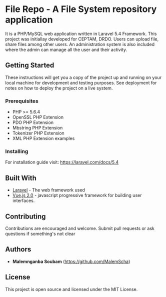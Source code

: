 # File Repo - A File System repository application

It is a PHP/MySQL web application written in Laravel 5.4 Framework.
This project was initiallay developed for CEPTAM, DRDO.
Users can upload file, share files among other users.
An administration system is also included where the admin can manage all the user and their activity.

## Getting Started

These instructions will get you a copy of the project up and running on your local machine for development and testing purposes. See deployment for notes on how to deploy the project on a live system.

### Prerequisites

* PHP >= 5.6.4
* OpenSSL PHP Extension
* PDO PHP Extension
* Mbstring PHP Extension
* Tokenizer PHP Extension
* XML PHP Extension examples



### Installing

For installation guide visit: https://laravel.com/docs/5.4



## Built With

* [Laravel](https://laravel.com/docs/5.4) - The web framework used
* [Vue.js 2.0](https://vuejs.org/v2/guide/) - javascript progressive framework for building user interfaces. 

## Contributing

Contributions are encouraged and welcome. Submit pull requests or ask questions if something's not clear


## Authors

* **Malemnganba Soubam** (https://github.com/MalemScha)


## License

This project is open source and licensed under the MIT License.

